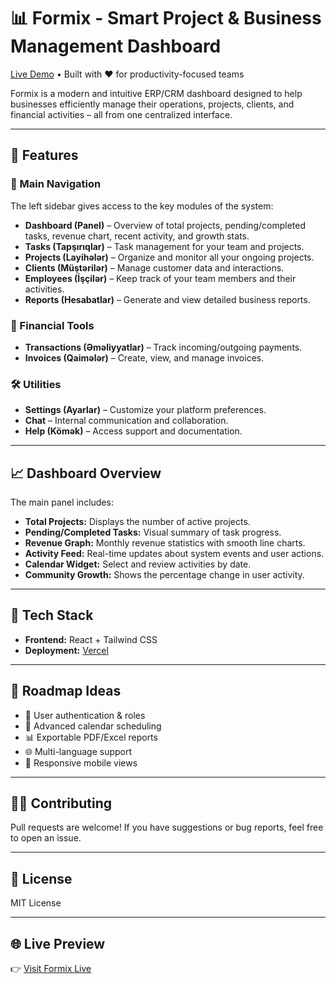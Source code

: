 # 📊 Formix - Smart Project & Business Management Dashboard

[Live Demo](https://formixapp.vercel.app/) • Built with ❤️ for productivity-focused teams

Formix is a modern and intuitive ERP/CRM dashboard designed to help businesses efficiently manage their operations, projects, clients, and financial activities – all from one centralized interface.

---

## 🚀 Features

### 🧭 Main Navigation
The left sidebar gives access to the key modules of the system:

- **Dashboard (Panel)** – Overview of total projects, pending/completed tasks, revenue chart, recent activity, and growth stats.
- **Tasks (Tapşırıqlar)** – Task management for your team and projects.
- **Projects (Layihələr)** – Organize and monitor all your ongoing projects.
- **Clients (Müştərilər)** – Manage customer data and interactions.
- **Employees (İşçilər)** – Keep track of your team members and their activities.
- **Reports (Hesabatlar)** – Generate and view detailed business reports.

### 💸 Financial Tools
- **Transactions (Əməliyyatlar)** – Track incoming/outgoing payments.
- **Invoices (Qaimələr)** – Create, view, and manage invoices.

### 🛠 Utilities
- **Settings (Ayarlar)** – Customize your platform preferences.
- **Chat** – Internal communication and collaboration.
- **Help (Kömək)** – Access support and documentation.

---

## 📈 Dashboard Overview

The main panel includes:

- **Total Projects:** Displays the number of active projects.
- **Pending/Completed Tasks:** Visual summary of task progress.
- **Revenue Graph:** Monthly revenue statistics with smooth line charts.
- **Activity Feed:** Real-time updates about system events and user actions.
- **Calendar Widget:** Select and review activities by date.
- **Community Growth:** Shows the percentage change in user activity.

---

## 🧪 Tech Stack

- **Frontend:** React + Tailwind CSS
- **Deployment:** [Vercel](https://vercel.com/)

---

## 📌 Roadmap Ideas

- 🔐 User authentication & roles
- 📅 Advanced calendar scheduling
- 📊 Exportable PDF/Excel reports
- 🌐 Multi-language support
- 📱 Responsive mobile views

---

## 🧑‍💻 Contributing

Pull requests are welcome! If you have suggestions or bug reports, feel free to open an issue.

---

## 📜 License

MIT License

---

## 🌐 Live Preview

👉 [Visit Formix Live](https://formixapp.vercel.app/)
